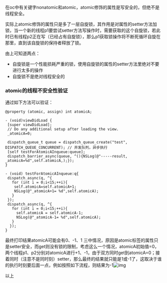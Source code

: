 在oc中有关键字nonatomic和atomic，atomic修饰的属性是写安全的，但绝不是线程安全。

实际上atomic修饰的属性只是多了一层自旋锁，其作用是对属性的setter方法加锁，当一个新的线程p1要尝试setter方法写操作时，需要获取的这个自旋锁，若此时已有线程p2正在写（已经占有自旋锁），那么p1获取锁操作将不断死循环自旋在那里，直到该自旋锁的保持者释放了锁。

由上可知道两点：

- 自旋锁是一个性能损耗严重的锁，使用自旋锁的属性的setter方法里绝对不要进行太多的操作
- 自旋锁不是绝对线程安全的

### atomic的线程不安全性验证

通过如下方法可以验证：

```
@property (atomic, assign) int atomicA;

- (void)viewDidLoad {
 [super viewDidLoad];
 // Do any additional setup after loading the view.
 _atomicA=0;
 
 dispatch_queue_t queue = dispatch_queue_create("test", DISPATCH_QUEUE_CONCURRENT); // 并发队列，异步执行
 [self testForAtomicAInqueue:queue];
 dispatch_barrier_async(queue, ^(){NSLog(@"-----result, _atomicA=%d",self.atomicA,);}); 
}

- (void) testForAtomicAInqueue:q{
 dispatch_async(q, ^{
   for (int i = 0;i<15;++i){
    self.atomicA=self.atomicA+1;
    NSLog(@"_atomicA+1= %d",self.atomicA);
   }
 });
 dispatch_async(q, ^{
   for (int i = 0;i<15;++i){
     self.atomicA = self.atomicA-1;
     NSLog(@"_atomicA-1= %d",self.atomicA);
   }
  });
}
```

最终打印结果atomicA可能会有0、-1、1 三中情况，原因是atomic标签的属性只是setter安全，而get则没有锁的限制，考虑这么一个情况，atomicA初始值=0，两个线程p1、p2分别对atomicA进行+1、-1，由于双方同时get到atomicA=0；接着同时（注意不是同时刻）setter，那么最终的结果就只能是1或-1了，这取决于谁的执行时刻要后面一点，例如按照如下流程，则结果为-1![img](/img/01-13.jpg)

以上